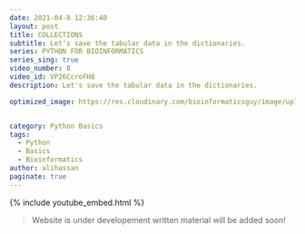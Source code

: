 ```yaml
---
date: 2021-04-8 12:36:40
layout: post
title: COLLECTIONS
subtitle: Let's save the tabular data in the dictionaries. 
series: PYTHON FOR BIOINFORMATICS
series_sing: true
video_number: 8
video_id: VP26CcroFH8
description: Let's save the tabular data in the dictionaries.

optimized_image: https://res.cloudinary.com/bioinformaticsguy/image/upload/c_scale,h_380/v1596701389/002%20Python-for-Bioinformatics/Python-for-Bioinformatics-008.png


category: Python Basics
tags:
  - Python
  - Basics
  - Bioinformatics
author: alihassan
paginate: true
---
```


{% include youtube_embed.html %}


> Website is under developement written material will be added soon!

<!-- [Music] hi everyone guys bioinformatics guy here with another video of the series python for bioinformatics in this video we will be talking about collections python has different items that group together different items if these items can contain unlimited numbers of different things it could be integer strings and it could be anything in python the good thing is that even these collections can also contain different collections so you can make a mixture of things as per your requirements so in python no strings are arrived there are no limitations and you can do anything you want to do so let's get started so in this video we will touch upon three basic types of python collections and later on we will deeply discuss those collections in detail so the first thing that we are going to discuss is sets sets do not allow duplicate items and they also don't allow individual access to the elements of the cell then we have the sequences in sequences we have numerical indexing like 0 1 2 3 you can access any of the element by giving the index then we have mappings mappings is a very special kind of thing and it's also very useful so in mapping what we have is we have a key a name and then we have its value so the difference between these different types of collections is based on how we can access individual elements in those collections so let's talk about sets a set is an unordered collection of elements with no duplicates in python you can make a new set very easily what you have to do is you have to use the set function and then in these round brackets you have to give a string or anything which is iteratable so you can give it a t g c t a g c t a g c a sequence and when you will run this you will get a set with all the individual unique values in this string and these this string will be splitted up by each character so you got a c gt now this way you can simply check that all of the characters are either a t g and c's since there is no indexing elements of the sets can appear in any order let's see a few more examples of sets and we can make dna bases is equal to t comma a comma g comma c and if we print this we got this similarly by the same token we can make rna bases and instead of t we will put u over here so we got rna bases as well as the dna bases so when a string is inside these curly braces and we run this code we see that a set is created but the string is not splitted up into individual characters and the same thing goes with when you have multiple sets of strings like let's say you have these two strings then you will see that now this set contains two unique elements with the help of sets we can write validate base sequence very easily so we will define validate base sequence and then we will give it a base sequence let's create rna flag as well and initially we will keep it false now let's add a dog string as well because it is really good practice to add doc strings we will say that return true if the string base sequence contains only upper or lower case t or u in case of rna flag a g and c characters otherwise let's close this stock string and oh we were not supposed to run this um let's complete this function first so now what we can return we can return in just like one line we will return you know we created these rna bases and dna bases so let's put them in the function we had a string and then we used this set function and it returned the unique values now we can do the same thing over here we will say set and then we will take it or we will keep base sequence over here then we will check if set is less than or equal to rna basis if rna flag else dna bases let's define this first it's again giving us an error oh the spellings are not correct now this function is defined and let's try running this print validate base sequence over here we can give it a t g c t h g we see that we see that this c and c is small so it's always a good idea to see if our dna based sequence or rna based sequence is in capital letters or small letters you can use dot upper to modify this let's keep it this way and we have to rerun this and redefine the function now it is supposed to give us true if we will add some random character like y and it is supposed to give us false and if we change it to u and also give it another argument then which is true then it also supposed to give us true and because it's an rna sequence and if we make it a dna sequence and or keep the rna flag true it is supposed to give us false okay so let's talk about sequences sequences are ordered pair in which there can be duplicates and we can access individual elements of the sequence unfortunately in python we have sequences as well as in bioinformatics we have dna rna sequences so whenever i'm talking about a python sequence i will explicitly say python sequence otherwise i will say the sequence as i already told you that these are ordered and we can access them with the help of proper indexing now there are six types of python sequences string bytes byte arrays range tuples and list very important one less we have already talked a little bit about strings in the previous videos we will also talk about them in detail in the future and buys and buys arrays are not important so in this video we will briefly discuss range tuple and list so let's start with range we add another heading range so a range represents a series of integers it might not look very useful at the moment but in python it has a very fundamental role so with one argument range and then we add a stopping point but one thing it will not include the stop integer when you will run range 4 it will give you a range object you can also check its type by you using the function its type is range what we have to do is we have to convert it into set in order to get the unique values or we can also change it to list and it will give you a list right so let's talk about set screens we already know what sets are so we will change this to set now you can see that we got 0 1 2 and 3 but we haven't got four we got four characters but we haven't got the fourth four integer you can also call range range with two arguments in which we have a starting point as well as an ending point let's say if we want to start from true and end at 4 then it will give us only 2 and 3 because 4 is not included now there is a interesting question what will happen if the starting point is greater than the ending point like this if it is 6 over here and 4 at the end what will happen you can find this out on your own and comment down below and let me know there is a third argument as well and that is when you need a step so if we want to go from one to ten and skip every second element we will write the step as two so now you see that we got one then two is kept then we got three then four is kept and we got 5 and if we change it to 2 then we would be able to get all the even numbers up and down so i have already showed you a few examples but let's discuss about some examples when the step isn't negative when the step is in negative it will go back it will go in the reverse order and then our starting and ending points are also supposed to be according to the negative steps right now we see that 2 is not included the ending point is always not included but the starting 10 is included we can see that if we want to start from 0 and go up till -25 with step of 5 with step of 5 then we can see that we got this negative table from starting from minus 20 up going up till uh zero so that's all about range is let's talk about tuples let me make it a heading so tuple is an immutable sequence that can contain any type of element so in order to create a tuple we use round brackets and we can put strings over here so this is a tuple and we can also create one element tuple just like that we can also create an empty tuple this is an empty tuple let me zoom in a little bit have you noticed that i have made a small mistake over here you can see that if we we have atcg and this is in the bracket if we have only one element and we put it in the round braces we see that we got this string it is not a tuple you can even check its type and you will see that it's not a stop you know you it is a string in order to make a tuple with one element you will have to add a comma after the first element so that in that way it will know that this is going to be a tuple now it's a tuple so just like the sets if we put a string in round brackets we will get individual elements as double so we got this atg ac now this is the tuple as we were previously discussing the range we can also make tuples from a range from 5 to 10. so we got another tuple so tuples are not that much used in python so let's move to less and i'm telling you lists are very important in python so list is a mutable sequence of any kind of element lists are highly flexible that's why they are widely applicable type of the container one way of thinking about lists is that lists are mu tabletop in tuples we we saw that we cannot make any changes to the tuples but unless we can make any kind of changes we can add the elements we can delete the elements we can change the elements we can do anything we want to do and that is the same reason why tuples are not most commonly used because they are not mutable and we usually need to update the list and change and do things like that and we are not allowed to do that with the tuples so tuppers have very specific kind of use when you know that you are going to create a sequence and you don't need to change anything you don't need to add anything you are supposed to use it just the way it is so syntax of list is very easy you will use scare brackets and then you can add elements you can add integers then you can put on a string over here then you can add a float over here and every element is supposed to be separated by commas you can also add another list in in this let's run this and you got a list in which we have different elements an integer a string a float and another list which contains two elements a string uh two integers let's create two lists list one and let's add a few elements one two and three let's create another list list two and let's add some other elements four five that's all and now we can add two list very simply so print list one plus list two so we got one two three four five and if we will print list one again we will see that the list one has not changed now if we want to change or mutate the list one what we have to you do is we have to use this extend function list one dot extend and then we can extend it by with the uh by list2 so now if we will run printless one list one will be updated see we got one two three four five but since we haven't performed any function on list two if we will print list two uh then we will see that list2 is not modified it's just the way it was so let's talk about the last and very important thing mappings so there is only one kind of mapping in python and that is this dictionary this physical dictionary and python's dictionary are very similar in this dictionary we we know that we have this word mexican and then there will be a definition of mexican and in python we also have a word or a key and then we have a value of that key so one important thing about dictionary is that these are unordered and they are mutable you can make changes in the dictionaries apart from that we can access individual elements of dictionaries by using the specific value of a specific key so let's create a very simple dictionary as we know that there are four bases a t g and c and then we know that they represent adenine gone in thymine and cytosine we can create a dictionary for that and to create a dictionary we will be using curly braces and our keys are supposed to be in the strings because these are the names so our first key could be at a and its value is going to be followed up by this colon so we have a d e n i n e adenine then we have the g for g g u a and i n e gone in then we have c for cytosine then we have t for thymine t ts by mini now we have created a dictionary in which we have we have four keys a g c and t and their values are is is value is adenine g's value is gone in c value cytosine and t's value is thymine so that's all that i want to talk about dictionaries in this videos because in the next video we will talk about the dictionary in great detail so that's all for today and if you have any questions comments or concerns about this video you can put them in the comments down below i will happy to help you out apart from that if you want to see this script i have shared it in my github repository you can find the link for that down below you can also get help from our bioinformatics guys community which is a facebook group you will find the link in the description down below and if you want to know what i do other than programming you can check out my vlogging channel so that's all for today thank you very much for watching and i will see you around in the next video do  -->